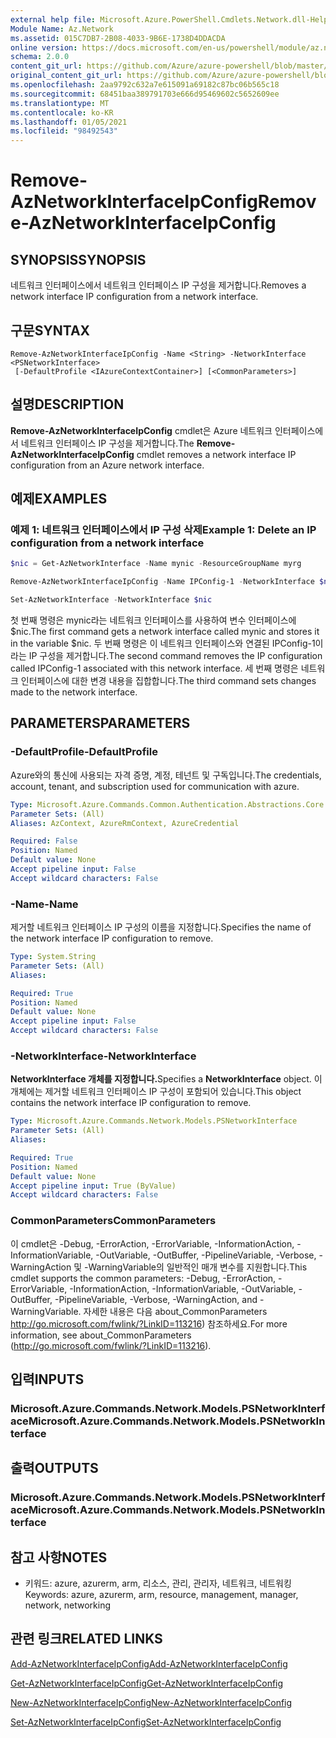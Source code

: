 ```yaml
---
external help file: Microsoft.Azure.PowerShell.Cmdlets.Network.dll-Help.xml
Module Name: Az.Network
ms.assetid: 015C7DB7-2B08-4033-9B6E-1738D4DDACDA
online version: https://docs.microsoft.com/en-us/powershell/module/az.network/remove-aznetworkinterfaceipconfig
schema: 2.0.0
content_git_url: https://github.com/Azure/azure-powershell/blob/master/src/Network/Network/help/Remove-AzNetworkInterfaceIpConfig.md
original_content_git_url: https://github.com/Azure/azure-powershell/blob/master/src/Network/Network/help/Remove-AzNetworkInterfaceIpConfig.md
ms.openlocfilehash: 2aa9792c632a7e615091a69182c87bc06b565c18
ms.sourcegitcommit: 68451baa389791703e666d95469602c5652609ee
ms.translationtype: MT
ms.contentlocale: ko-KR
ms.lasthandoff: 01/05/2021
ms.locfileid: "98492543"
---
```

# <span data-ttu-id="ed76c-101">Remove-AzNetworkInterfaceIpConfig</span><span class="sxs-lookup"><span data-stu-id="ed76c-101">Remove-AzNetworkInterfaceIpConfig</span></span>

## <span data-ttu-id="ed76c-102">SYNOPSIS</span><span class="sxs-lookup"><span data-stu-id="ed76c-102">SYNOPSIS</span></span>
<span data-ttu-id="ed76c-103">네트워크 인터페이스에서 네트워크 인터페이스 IP 구성을 제거합니다.</span><span class="sxs-lookup"><span data-stu-id="ed76c-103">Removes a network interface IP configuration from a network interface.</span></span>

## <span data-ttu-id="ed76c-104">구문</span><span class="sxs-lookup"><span data-stu-id="ed76c-104">SYNTAX</span></span>

```
Remove-AzNetworkInterfaceIpConfig -Name <String> -NetworkInterface <PSNetworkInterface>
 [-DefaultProfile <IAzureContextContainer>] [<CommonParameters>]
```

## <span data-ttu-id="ed76c-105">설명</span><span class="sxs-lookup"><span data-stu-id="ed76c-105">DESCRIPTION</span></span>
<span data-ttu-id="ed76c-106">**Remove-AzNetworkInterfaceIpConfig** cmdlet은 Azure 네트워크 인터페이스에서 네트워크 인터페이스 IP 구성을 제거합니다.</span><span class="sxs-lookup"><span data-stu-id="ed76c-106">The **Remove-AzNetworkInterfaceIpConfig** cmdlet removes a network interface IP configuration from an Azure network interface.</span></span>

## <span data-ttu-id="ed76c-107">예제</span><span class="sxs-lookup"><span data-stu-id="ed76c-107">EXAMPLES</span></span>

### <span data-ttu-id="ed76c-108">예제 1: 네트워크 인터페이스에서 IP 구성 삭제</span><span class="sxs-lookup"><span data-stu-id="ed76c-108">Example 1: Delete an IP configuration from a network interface</span></span>
```powershell
$nic = Get-AzNetworkInterface -Name mynic -ResourceGroupName myrg

Remove-AzNetworkInterfaceIpConfig -Name IPConfig-1 -NetworkInterface $nic

Set-AzNetworkInterface -NetworkInterface $nic
```

<span data-ttu-id="ed76c-109">첫 번째 명령은 mynic라는 네트워크 인터페이스를 사용하여 변수 인터페이스에 $nic.</span><span class="sxs-lookup"><span data-stu-id="ed76c-109">The first command gets a network interface called mynic and stores it in the variable $nic.</span></span> <span data-ttu-id="ed76c-110">두 번째 명령은 이 네트워크 인터페이스와 연결된 IPConfig-1이라는 IP 구성을 제거합니다.</span><span class="sxs-lookup"><span data-stu-id="ed76c-110">The second command removes the IP configuration called IPConfig-1 associated with this network interface.</span></span> <span data-ttu-id="ed76c-111">세 번째 명령은 네트워크 인터페이스에 대한 변경 내용을 집합합니다.</span><span class="sxs-lookup"><span data-stu-id="ed76c-111">The third command sets changes made to the network interface.</span></span>

## <span data-ttu-id="ed76c-112">PARAMETERS</span><span class="sxs-lookup"><span data-stu-id="ed76c-112">PARAMETERS</span></span>

### <span data-ttu-id="ed76c-113">-DefaultProfile</span><span class="sxs-lookup"><span data-stu-id="ed76c-113">-DefaultProfile</span></span>
<span data-ttu-id="ed76c-114">Azure와의 통신에 사용되는 자격 증명, 계정, 테넌트 및 구독입니다.</span><span class="sxs-lookup"><span data-stu-id="ed76c-114">The credentials, account, tenant, and subscription used for communication with azure.</span></span>

```yaml
Type: Microsoft.Azure.Commands.Common.Authentication.Abstractions.Core.IAzureContextContainer
Parameter Sets: (All)
Aliases: AzContext, AzureRmContext, AzureCredential

Required: False
Position: Named
Default value: None
Accept pipeline input: False
Accept wildcard characters: False
```

### <span data-ttu-id="ed76c-115">-Name</span><span class="sxs-lookup"><span data-stu-id="ed76c-115">-Name</span></span>
<span data-ttu-id="ed76c-116">제거할 네트워크 인터페이스 IP 구성의 이름을 지정합니다.</span><span class="sxs-lookup"><span data-stu-id="ed76c-116">Specifies the name of the network interface IP configuration to remove.</span></span>

```yaml
Type: System.String
Parameter Sets: (All)
Aliases:

Required: True
Position: Named
Default value: None
Accept pipeline input: False
Accept wildcard characters: False
```

### <span data-ttu-id="ed76c-117">-NetworkInterface</span><span class="sxs-lookup"><span data-stu-id="ed76c-117">-NetworkInterface</span></span>
<span data-ttu-id="ed76c-118">**NetworkInterface 개체를 지정합니다.**</span><span class="sxs-lookup"><span data-stu-id="ed76c-118">Specifies a **NetworkInterface** object.</span></span>
<span data-ttu-id="ed76c-119">이 개체에는 제거할 네트워크 인터페이스 IP 구성이 포함되어 있습니다.</span><span class="sxs-lookup"><span data-stu-id="ed76c-119">This object contains the network interface IP configuration to remove.</span></span>

```yaml
Type: Microsoft.Azure.Commands.Network.Models.PSNetworkInterface
Parameter Sets: (All)
Aliases:

Required: True
Position: Named
Default value: None
Accept pipeline input: True (ByValue)
Accept wildcard characters: False
```

### <span data-ttu-id="ed76c-120">CommonParameters</span><span class="sxs-lookup"><span data-stu-id="ed76c-120">CommonParameters</span></span>
<span data-ttu-id="ed76c-121">이 cmdlet은 -Debug, -ErrorAction, -ErrorVariable, -InformationAction, -InformationVariable, -OutVariable, -OutBuffer, -PipelineVariable, -Verbose, -WarningAction 및 -WarningVariable의 일반적인 매개 변수를 지원합니다.</span><span class="sxs-lookup"><span data-stu-id="ed76c-121">This cmdlet supports the common parameters: -Debug, -ErrorAction, -ErrorVariable, -InformationAction, -InformationVariable, -OutVariable, -OutBuffer, -PipelineVariable, -Verbose, -WarningAction, and -WarningVariable.</span></span> <span data-ttu-id="ed76c-122">자세한 내용은 다음 about_CommonParameters http://go.microsoft.com/fwlink/?LinkID=113216) 참조하세요.</span><span class="sxs-lookup"><span data-stu-id="ed76c-122">For more information, see about_CommonParameters (http://go.microsoft.com/fwlink/?LinkID=113216).</span></span>

## <span data-ttu-id="ed76c-123">입력</span><span class="sxs-lookup"><span data-stu-id="ed76c-123">INPUTS</span></span>

### <span data-ttu-id="ed76c-124">Microsoft.Azure.Commands.Network.Models.PSNetworkInterface</span><span class="sxs-lookup"><span data-stu-id="ed76c-124">Microsoft.Azure.Commands.Network.Models.PSNetworkInterface</span></span>

## <span data-ttu-id="ed76c-125">출력</span><span class="sxs-lookup"><span data-stu-id="ed76c-125">OUTPUTS</span></span>

### <span data-ttu-id="ed76c-126">Microsoft.Azure.Commands.Network.Models.PSNetworkInterface</span><span class="sxs-lookup"><span data-stu-id="ed76c-126">Microsoft.Azure.Commands.Network.Models.PSNetworkInterface</span></span>

## <span data-ttu-id="ed76c-127">참고 사항</span><span class="sxs-lookup"><span data-stu-id="ed76c-127">NOTES</span></span>
* <span data-ttu-id="ed76c-128">키워드: azure, azurerm, arm, 리소스, 관리, 관리자, 네트워크, 네트워킹</span><span class="sxs-lookup"><span data-stu-id="ed76c-128">Keywords: azure, azurerm, arm, resource, management, manager, network, networking</span></span>

## <span data-ttu-id="ed76c-129">관련 링크</span><span class="sxs-lookup"><span data-stu-id="ed76c-129">RELATED LINKS</span></span>

[<span data-ttu-id="ed76c-130">Add-AzNetworkInterfaceIpConfig</span><span class="sxs-lookup"><span data-stu-id="ed76c-130">Add-AzNetworkInterfaceIpConfig</span></span>](./Add-AzNetworkInterfaceIpConfig.md)

[<span data-ttu-id="ed76c-131">Get-AzNetworkInterfaceIpConfig</span><span class="sxs-lookup"><span data-stu-id="ed76c-131">Get-AzNetworkInterfaceIpConfig</span></span>](./Get-AzNetworkInterfaceIpConfig.md)

[<span data-ttu-id="ed76c-132">New-AzNetworkInterfaceIpConfig</span><span class="sxs-lookup"><span data-stu-id="ed76c-132">New-AzNetworkInterfaceIpConfig</span></span>](./New-AzNetworkInterfaceIpConfig.md)

[<span data-ttu-id="ed76c-133">Set-AzNetworkInterfaceIpConfig</span><span class="sxs-lookup"><span data-stu-id="ed76c-133">Set-AzNetworkInterfaceIpConfig</span></span>](./Set-AzNetworkInterfaceIpConfig.md)


